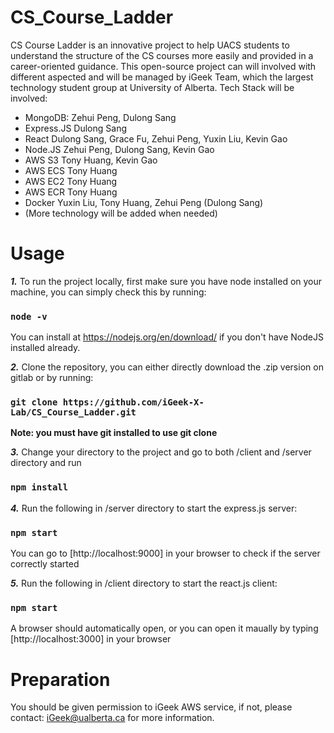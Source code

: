 # CS_Course_Ladder
CS Course Ladder is an innovative project to help UACS students to understand the structure of the CS courses more easily and provided in a career-oriented guidance. 
This open-source project can will involved with different aspected and will be managed by iGeek Team, which the largest technology student group at University of Alberta. 
Tech Stack will be involved:
- MongoDB: Zehui Peng, Dulong Sang 
- Express.JS Dulong Sang
- React Dulong Sang, Grace Fu, Zehui Peng, Yuxin Liu, Kevin Gao
- Node.JS Zehui Peng, Dulong Sang, Kevin Gao
- AWS S3 Tony Huang, Kevin Gao
- AWS ECS Tony Huang
- AWS EC2 Tony Huang
- AWS ECR Tony Huang
- Docker Yuxin Liu, Tony Huang, Zehui Peng (Dulong Sang)
- (More technology will be added when needed)

# Usage

***1.*** To run the project locally, first make sure you have node installed on your machine, you can simply check this by running:
### `node -v`
You can install at https://nodejs.org/en/download/ if you don't have NodeJS installed already. <br />

***2.*** Clone the repository, you can either directly download the .zip version on gitlab or by running:
### `git clone https://github.com/iGeek-X-Lab/CS_Course_Ladder.git`
**Note: you must have git installed to use git clone** <br />

***3.*** Change your directory to the project and go to both /client and /server directory and run
### `npm install` <br />

***4.*** Run the following in /server directory to start the express.js server:
### `npm start`
You can go to [http://localhost:9000] in your browser to check if the server correctly started<br />

***5.*** Run the following in /client directory to start the react.js client:
### `npm start`
A browser should automatically open, or you can open it maually by typing [http://localhost:3000] in your browser <br />

# Preparation
You should be given permission to iGeek AWS service, if not, please contact: iGeek@ualberta.ca for more information.
